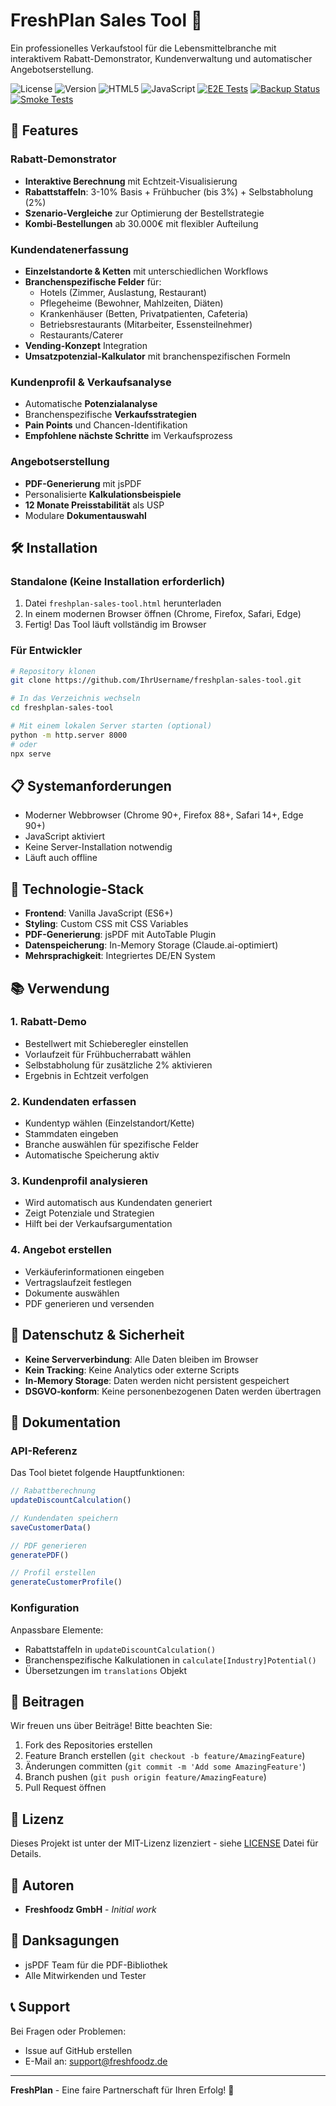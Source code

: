 # FreshPlan Sales Tool 🥗

Ein professionelles Verkaufstool für die Lebensmittelbranche mit interaktivem Rabatt-Demonstrator, Kundenverwaltung und automatischer Angebotserstellung.

![License](https://img.shields.io/badge/license-MIT-blue.svg)
![Version](https://img.shields.io/badge/version-1.0.0-green.svg)
![HTML5](https://img.shields.io/badge/HTML5-E34F26?logo=html5&logoColor=white)
![JavaScript](https://img.shields.io/badge/JavaScript-F7DF1E?logo=javascript&logoColor=black)
[![E2E Tests](https://github.com/joergstreeck/freshplan-sales-tool/actions/workflows/mini-e2e.yml/badge.svg)](https://github.com/joergstreeck/freshplan-sales-tool/actions/workflows/mini-e2e.yml)
[![Backup Status](https://github.com/joergstreeck/freshplan-sales-tool/workflows/Backup%20Smoke%20Tests/badge.svg)](https://github.com/joergstreeck/freshplan-sales-tool/actions/workflows/backup-smoke.yml)
[![Smoke Tests](https://github.com/joergstreeck/freshplan-sales-tool/workflows/Smoke%20Tests/badge.svg)](https://github.com/joergstreeck/freshplan-sales-tool/actions/workflows/smoke-tests.yml)

## 🚀 Features

### Rabatt-Demonstrator
- **Interaktive Berechnung** mit Echtzeit-Visualisierung
- **Rabattstaffeln**: 3-10% Basis + Frühbucher (bis 3%) + Selbstabholung (2%)
- **Szenario-Vergleiche** zur Optimierung der Bestellstrategie
- **Kombi-Bestellungen** ab 30.000€ mit flexibler Aufteilung

### Kundendatenerfassung
- **Einzelstandorte & Ketten** mit unterschiedlichen Workflows
- **Branchenspezifische Felder** für:
  - Hotels (Zimmer, Auslastung, Restaurant)
  - Pflegeheime (Bewohner, Mahlzeiten, Diäten)
  - Krankenhäuser (Betten, Privatpatienten, Cafeteria)
  - Betriebsrestaurants (Mitarbeiter, Essensteilnehmer)
  - Restaurants/Caterer
- **Vending-Konzept** Integration
- **Umsatzpotenzial-Kalkulator** mit branchenspezifischen Formeln

### Kundenprofil & Verkaufsanalyse
- Automatische **Potenzialanalyse**
- Branchenspezifische **Verkaufsstrategien**
- **Pain Points** und Chancen-Identifikation
- **Empfohlene nächste Schritte** im Verkaufsprozess

### Angebotserstellung
- **PDF-Generierung** mit jsPDF
- Personalisierte **Kalkulationsbeispiele**
- **12 Monate Preisstabilität** als USP
- Modulare **Dokumentauswahl**

## 🛠️ Installation

### Standalone (Keine Installation erforderlich)
1. Datei `freshplan-sales-tool.html` herunterladen
2. In einem modernen Browser öffnen (Chrome, Firefox, Safari, Edge)
3. Fertig! Das Tool läuft vollständig im Browser

### Für Entwickler
```bash
# Repository klonen
git clone https://github.com/IhrUsername/freshplan-sales-tool.git

# In das Verzeichnis wechseln
cd freshplan-sales-tool

# Mit einem lokalen Server starten (optional)
python -m http.server 8000
# oder
npx serve
```

## 📋 Systemanforderungen

- Moderner Webbrowser (Chrome 90+, Firefox 88+, Safari 14+, Edge 90+)
- JavaScript aktiviert
- Keine Server-Installation notwendig
- Läuft auch offline

## 🔧 Technologie-Stack

- **Frontend**: Vanilla JavaScript (ES6+)
- **Styling**: Custom CSS mit CSS Variables
- **PDF-Generierung**: jsPDF mit AutoTable Plugin
- **Datenspeicherung**: In-Memory Storage (Claude.ai-optimiert)
- **Mehrsprachigkeit**: Integriertes DE/EN System

## 📚 Verwendung

### 1. Rabatt-Demo
- Bestellwert mit Schieberegler einstellen
- Vorlaufzeit für Frühbucherrabatt wählen
- Selbstabholung für zusätzliche 2% aktivieren
- Ergebnis in Echtzeit verfolgen

### 2. Kundendaten erfassen
- Kundentyp wählen (Einzelstandort/Kette)
- Stammdaten eingeben
- Branche auswählen für spezifische Felder
- Automatische Speicherung aktiv

### 3. Kundenprofil analysieren
- Wird automatisch aus Kundendaten generiert
- Zeigt Potenziale und Strategien
- Hilft bei der Verkaufsargumentation

### 4. Angebot erstellen
- Verkäuferinformationen eingeben
- Vertragslaufzeit festlegen
- Dokumente auswählen
- PDF generieren und versenden

## 🔐 Datenschutz & Sicherheit

- **Keine Serververbindung**: Alle Daten bleiben im Browser
- **Kein Tracking**: Keine Analytics oder externe Scripts
- **In-Memory Storage**: Daten werden nicht persistent gespeichert
- **DSGVO-konform**: Keine personenbezogenen Daten werden übertragen

## 📄 Dokumentation

### API-Referenz
Das Tool bietet folgende Hauptfunktionen:

```javascript
// Rabattberechnung
updateDiscountCalculation()

// Kundendaten speichern
saveCustomerData()

// PDF generieren
generatePDF()

// Profil erstellen
generateCustomerProfile()
```

### Konfiguration
Anpassbare Elemente:
- Rabattstaffeln in `updateDiscountCalculation()`
- Branchenspezifische Kalkulationen in `calculate[Industry]Potential()`
- Übersetzungen im `translations` Objekt

## 🤝 Beitragen

Wir freuen uns über Beiträge! Bitte beachten Sie:

1. Fork des Repositories erstellen
2. Feature Branch erstellen (`git checkout -b feature/AmazingFeature`)
3. Änderungen committen (`git commit -m 'Add some AmazingFeature'`)
4. Branch pushen (`git push origin feature/AmazingFeature`)
5. Pull Request öffnen

## 📝 Lizenz

Dieses Projekt ist unter der MIT-Lizenz lizenziert - siehe [LICENSE](LICENSE) Datei für Details.

## 👥 Autoren

- **Freshfoodz GmbH** - *Initial work*

## 🙏 Danksagungen

- jsPDF Team für die PDF-Bibliothek
- Alle Mitwirkenden und Tester

## 📞 Support

Bei Fragen oder Problemen:
- Issue auf GitHub erstellen
- E-Mail an: support@freshfoodz.de

---

**FreshPlan** - Eine faire Partnerschaft für Ihren Erfolg! 🚀
